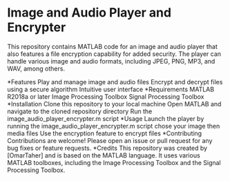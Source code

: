# Image and Audio Player and Encrypter
This repository contains MATLAB code for an image and audio player that also features a file encryption capability for added security. The player can handle various image and audio formats, including JPEG, PNG, MP3, and WAV, among others.

*Features
Play and manage image and audio files
Encrypt and decrypt files using a secure algorithm
Intuitive user interface
*Requirements
MATLAB R2018a or later
Image Processing Toolbox
Signal Processing Toolbox
*Installation
Clone this repository to your local machine
Open MATLAB and navigate to the cloned repository directory
Run the image_audio_player_encrypter.m script
*Usage
Launch the player by running the image_audio_player_encrypter.m script
chose your image then media files
Use the encryption feature to encrypt files
*Contributing
Contributions are welcome! Please open an issue or pull request for any bug fixes or feature requests.
*Credits
This repository was created by [OmarTaher] and is based on the MATLAB language. It uses various MATLAB toolboxes, including the Image Processing Toolbox and the Signal Processing Toolbox.
